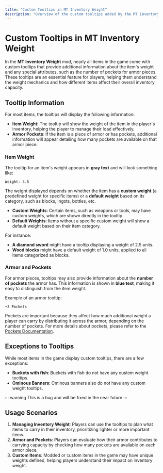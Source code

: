 ```yaml
---
title: "Custom Tooltips in MT Inventory Weight"
description: "Overview of the custom tooltips added by the MT Inventory Weight mod, displaying item weight and pocket information."
---
```


# **Custom Tooltips in MT Inventory Weight**

In the **MT Inventory Weight** mod, nearly all items in the game come with custom tooltips that provide additional information about the item's weight and any special attributes, such as the number of pockets for armor pieces. These tooltips are an essential feature for players, helping them understand the weight mechanics and how different items affect their overall inventory capacity.

## **Tooltip Information**

For most items, the tooltips will display the following information:

- **Item Weight**: The tooltip will show the weight of the item in the player's inventory, helping the player to manage their load effectively.
- **Armor Pockets**: If the item is a piece of armor or has pockets, additional information will appear detailing how many pockets are available on that armor piece.

### **Item Weight**

The tooltip for an item's weight appears in **gray text** and will look something like:

`Weight: 3.5`

The weight displayed depends on whether the item has a **custom weight** (a predefined weight for specific items) or a **default weight** based on its category, such as blocks, ingots, bottles, etc.

- **Custom Weights**: Certain items, such as weapons or tools, may have custom weights, which are shown directly in the tooltip.
- **Default Weights**: Items without a specific custom weight will show a default weight based on their item category.

For instance:
- **A diamond sword** might have a tooltip displaying a weight of 2.5 units.
- **Wood blocks** might have a default weight of 1.0 units, applied to all items categorized as blocks.

### **Armor and Pockets**

For armor pieces, tooltips may also provide information about the **number of pockets** the armor has. This information is shown in **blue text**, making it easy to distinguish from the item weight.

Example of an armor tooltip:

`+3 Pockets`

Pockets are important because they affect how much additional weight a player can carry by distributing it across the armor, depending on the number of pockets. For more details about pockets, please refer to the [Pockets Documentation](pockets.md).

## **Exceptions to Tooltips**

While most items in the game display custom tooltips, there are a few exceptions:

- **Buckets with fish**: Buckets with fish do not have any custom weight tooltips.
- **Ominous Banners**: Ominous banners also do not have any custom weight tooltips.

::: warning
This is a bug and will be fixed in the near future
:::

## **Usage Scenarios**

1. **Managing Inventory Weight**: Players can use the tooltips to plan what items to carry in their inventory, prioritizing lighter or more important items.
2. **Armor and Pockets**: Players can evaluate how their armor contributes to carrying capacity by checking how many pockets are available on each armor piece.
3. **Custom Items**: Modded or custom items in the game may have unique weights defined, helping players understand their impact on inventory weight.
